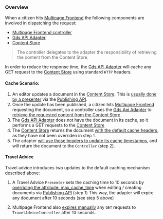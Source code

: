 ### Overview

When a citizen hits [Multipage Frontend][1] the following components are involved in dispatching the request:
- [Multipage Frontend controller][1]
- [Gds API Adapter][2]
- [Content Store][3]

> The controller delegates to the adapter the responsibility of retrieving the content from the Content Store.

In order to reduce the response time, the [Gds API Adapter][2] will cache any GET request to the [Content Store][3] using standard `HTTP` headers.

#### Cache Scenario:

1. An editor updates a document in the [Content Store][3]. This is [usually done by a presenter][4] via the [Publishing API][10].
2. Once the update has been published, a citizen hits [Multipage Frontend][1] requesting the document, so a controller uses the [Gds Api Adapter][2] to [retrieve the requested content from the Content Store](https://github.com/alphagov/multipage-frontend/blob/master/app/controllers/multipage_controller.rb#L3-3).
3. The [Gds API Adapter][2] does not have the document in its cache, so it performs a GET requests to the [Content Store][2]
4. The [Content Store][2] returns the document [with the default cache headers][6], as they have not been overriden in step 1.
5. The adapter [will use those headers to update its cache timestamps][7], and will return the document to the `Controller` (step 2).

#### Travel Advice

Travel advice introduces two updates to the default caching mechanism described above:

1. A Travel Advice `Presenter` sets the caching time to 10 seconds by [overriding the attribute: max_cache_time][8] when editing / creating documents via [Publishing API][10] (step 1)
This way, the adapter will expire any document after 10 seconds (see step 5 above)

2. Multipage Frontend also [expires manually][9] any `GET` requests to `TravelAdviceController` after 10 seconds.

[1]: https://github.com/alphagov/multipage-frontend
[2]: https://github.com/alphagov/gds-api-adapters
[3]: https://github.com/alphagov/content-store
[4]: https://github.com/alphagov/travel-advice-publisher/blob/master/app/presenters/edition_presenter.rb#L23
[5]: https://github.com/alphagov/multipage-frontend/blob/master/app/controllers/multipage_controller.rb#L3-3
[6]: https://github.com/alphagov/content-store/blob/master/app/controllers/content_items_controller.rb#L71-L82
[7]: https://github.com/alphagov/gds-api-adapters/blob/master/lib/gds_api/json_client.rb#L197-234
[8]: https://github.com/alphagov/travel-advice-publisher/blob/master/app/presenters/edition_presenter.rb#L54
[9]: https://github.com/alphagov/multipage-frontend/blob/master/app/controllers/travel_advice_controller.rb#L3-3
[10]: https://github.com/alphagov/publishing-api
